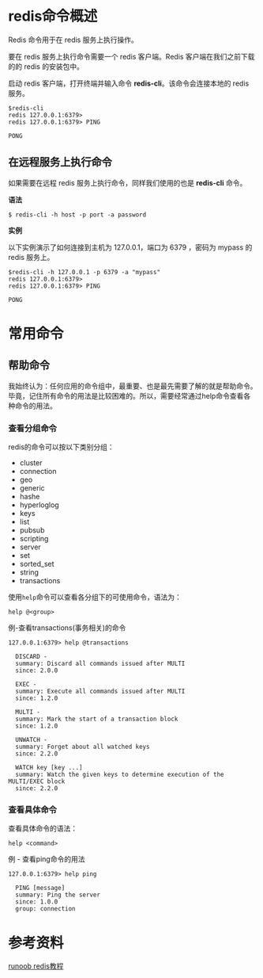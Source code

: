 # redis命令概述

Redis 命令用于在 redis 服务上执行操作。

要在 redis 服务上执行命令需要一个 redis 客户端。Redis 客户端在我们之前下载的的 redis 的安装包中。

启动 redis 客户端，打开终端并输入命令 **redis-cli**。该命令会连接本地的 redis 服务。

```shell
$redis-cli
redis 127.0.0.1:6379>
redis 127.0.0.1:6379> PING

PONG
```

## 在远程服务上执行命令

如果需要在远程 redis 服务上执行命令，同样我们使用的也是 **redis-cli** 命令。

**语法**

```
$ redis-cli -h host -p port -a password
```

**实例**

以下实例演示了如何连接到主机为 127.0.0.1，端口为 6379 ，密码为 mypass 的 redis 服务上。

```shell
$redis-cli -h 127.0.0.1 -p 6379 -a "mypass"
redis 127.0.0.1:6379>
redis 127.0.0.1:6379> PING

PONG
```

# 常用命令

## 帮助命令

我始终认为：任何应用的命令组中，最重要、也是最先需要了解的就是帮助命令。毕竟，记住所有命令的用法是比较困难的。所以，需要经常通过help命令查看各种命令的用法。

### 查看分组命令

redis的命令可以按以下类别分组：

- cluster
- connection
- geo
- generic
- hashe
- hyperloglog
- keys
- list
- pubsub
- scripting
- server
- set
- sorted_set
- string
- transactions

使用`help`命令可以查看各分组下的可使用命令，语法为：

```shell
help @<group>
```

例-查看transactions(事务相关)的命令

```shell
127.0.0.1:6379> help @transactions

  DISCARD -
  summary: Discard all commands issued after MULTI
  since: 2.0.0

  EXEC -
  summary: Execute all commands issued after MULTI
  since: 1.2.0

  MULTI -
  summary: Mark the start of a transaction block
  since: 1.2.0

  UNWATCH -
  summary: Forget about all watched keys
  since: 2.2.0

  WATCH key [key ...]
  summary: Watch the given keys to determine execution of the MULTI/EXEC block
  since: 2.2.0
```

### 查看具体命令

查看具体命令的语法：

```shell
help <command>
```

例 - 查看ping命令的用法

```shell
127.0.0.1:6379> help ping

  PING [message]
  summary: Ping the server
  since: 1.0.0
  group: connection
```

# 参考资料

[runoob redis教程](http://www.runoob.com/redis/redis-tutorial.html)